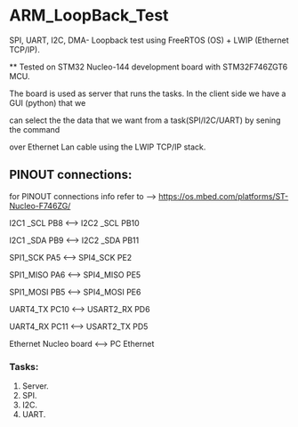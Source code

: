# ARM_LoopBack_Test
SPI, UART, I2C, DMA- Loopback test using FreeRTOS (OS) + LWIP (Ethernet TCP/IP).

** Tested on STM32 Nucleo-144 development board with STM32F746ZGT6 MCU. 


The board is used as server that runs the tasks. In the client side we have a GUI (python) that we


can select the the data that we want from a task(SPI/I2C/UART) by sening the command 


over Ethernet Lan cable using the LWIP TCP/IP stack. 

## PINOUT connections:

for PINOUT connections info refer to --> https://os.mbed.com/platforms/ST-Nucleo-F746ZG/

I2C1 _SCL PB8 <--> I2C2 _SCL PB10 


I2C1 _SDA PB9 <--> I2C2 _SDA PB11


SPI1_SCK PA5   <-->  SPI4_SCK PE2


SPI1_MISO PA6  <-->  SPI4_MISO PE5


SPI1_MOSI PB5  <-->  SPI4_MOSI PE6


UART4_TX PC10 <--> USART2_RX PD6


UART4_RX PC11 <--> USART2_TX PD5


Ethernet Nucleo board  <--> PC Ethernet


### Tasks:
1. Server.
2. SPI.
3. I2C.
4. UART.

